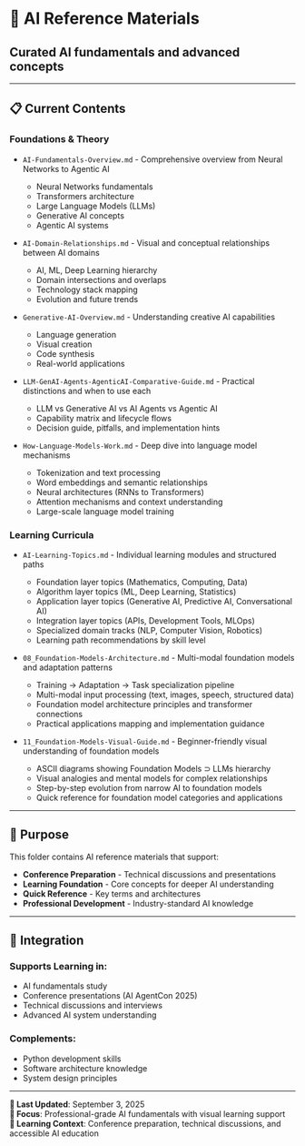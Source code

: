 # 🤖 AI Reference Materials

## Curated AI fundamentals and advanced concepts

---

## 📋 Current Contents

### **Foundations & Theory**

- `AI-Fundamentals-Overview.md` - Comprehensive overview from Neural Networks to Agentic AI

  - Neural Networks fundamentals
  - Transformers architecture
  - Large Language Models (LLMs)
  - Generative AI concepts
  - Agentic AI systems

- `AI-Domain-Relationships.md` - Visual and conceptual relationships between AI domains

  - AI, ML, Deep Learning hierarchy
  - Domain intersections and overlaps
  - Technology stack mapping
  - Evolution and future trends

- `Generative-AI-Overview.md` - Understanding creative AI capabilities

  - Language generation
  - Visual creation
  - Code synthesis
  - Real-world applications

- `LLM-GenAI-Agents-AgenticAI-Comparative-Guide.md` - Practical distinctions and when to use each
  - LLM vs Generative AI vs AI Agents vs Agentic AI
  - Capability matrix and lifecycle flows
  - Decision guide, pitfalls, and implementation hints

- `How-Language-Models-Work.md` - Deep dive into language model mechanisms
  - Tokenization and text processing
  - Word embeddings and semantic relationships
  - Neural architectures (RNNs to Transformers)
  - Attention mechanisms and context understanding
  - Large-scale language model training

### **Learning Curricula**

- `AI-Learning-Topics.md` - Individual learning modules and structured paths
  - Foundation layer topics (Mathematics, Computing, Data)
  - Algorithm layer topics (ML, Deep Learning, Statistics)
  - Application layer topics (Generative AI, Predictive AI, Conversational AI)
  - Integration layer topics (APIs, Development Tools, MLOps)
  - Specialized domain tracks (NLP, Computer Vision, Robotics)
  - Learning path recommendations by skill level

- `08_Foundation-Models-Architecture.md` - Multi-modal foundation models and adaptation patterns
  - Training → Adaptation → Task specialization pipeline
  - Multi-modal input processing (text, images, speech, structured data)
  - Foundation model architecture principles and transformer connections
  - Practical applications mapping and implementation guidance

- `11_Foundation-Models-Visual-Guide.md` - Beginner-friendly visual understanding of foundation models
  - ASCII diagrams showing Foundation Models ⊃ LLMs hierarchy
  - Visual analogies and mental models for complex relationships
  - Step-by-step evolution from narrow AI to foundation models
  - Quick reference for foundation model categories and applications

---

## 🎯 Purpose

This folder contains AI reference materials that support:

- **Conference Preparation** - Technical discussions and presentations
- **Learning Foundation** - Core concepts for deeper AI understanding
- **Quick Reference** - Key terms and architectures
- **Professional Development** - Industry-standard AI knowledge

---

## 🔗 Integration

### **Supports Learning in:**

- AI fundamentals study
- Conference presentations (AI AgentCon 2025)
- Technical discussions and interviews
- Advanced AI system understanding

### **Complements:**

- Python development skills
- Software architecture knowledge
- System design principles

---

**📅 Last Updated**: September 3, 2025  
**🎯 Focus**: Professional-grade AI fundamentals with visual learning support  
**📍 Learning Context**: Conference preparation, technical discussions, and accessible AI education

